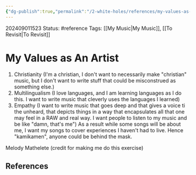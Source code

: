 ```yaml
---
{"dg-publish":true,"permalink":"/2-white-holes/references/my-values-as-an-artist/","created":"2025-01-22T11:17:14.704-05:00","updated":"2024-09-01T15:28:10.696-04:00"}
---
```


202409011523
Status: #reference
Tags: [[My Music\|My Music]], [[To Revisit\|To Revisit]]
# My Values as An Artist

1. Christianity (I'm a christian, I don't want to necessarily make "christian" music, but I don't want to write stuff that could be misconstrued as something else.)
2. Multilingualism (I love languages, and I am learning languages as I do this. I want to write music that cleverly uses the languages I learned)
3. Empathy (I want to write music that goes deep and that gives a voice ti the unheard, that depicts things in a way that encapsulates all that one may feel in a RAW and real way. I want people to listen to my music and be like "damn, that's me") As a result while some songs will be about me, I want my songs to cover experiences I haven't had to live. Hence "kamikamen", anyone could be behind the mask.

Melody Mathelete (credit for making me do this exercise)

## References
